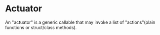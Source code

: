 # Actuator

An "actuator" is a generic callable that may invoke a list of "actions"(plain functions or struct/class methods).
